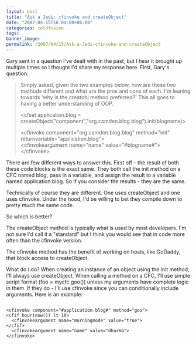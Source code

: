 ```yaml
---
layout: post
title: "Ask a Jedi: cfinvoke and createObject"
date: "2007-04-15T16:04:00+06:00"
categories: coldfusion 
tags: 
banner_image: 
permalink: /2007/04/15/Ask-a-Jedi-cfinvoke-and-createObject
---
```


Gary sent in a question I've dealt with in the past, but I hear it brought up multiple times so I thought I'd share my response here. First, Gary's question:

<blockquote>
Simply asked, given the two examples below, how are these two methods different and what are the pros and cons of each. I'm leaning towards 'why is the creatobj method preferred?' This all goes to having a better understanding of OOP.

&lt;cfset application.blog =
createObject("component","org.camden.blog.blog").init(blogname)&gt;


&lt;cfinvoke
component="org.camden.blog.blog" method="init"
returnvariable="application.blog"&gt;<br />
   &lt;cfinvokeargument name="name"
value="#blogname#"&gt;<br>
&lt;/cfinvoke&gt;
</blockquote>

There are few different ways to answer this. First off - the result of both these code blocks is the exact same. They both call the init method on a CFC named blog, pass in a variable, and assign the result to a variable named application.blog. So if you consider the results - they are the same.

Technically of course they are different. One uses createObject and one uses cfinvoke. Under the hood, I'd be willing to bet they compile down to pretty much the same code. 

So which is better?

The createObject method is typically what is used by most developers. I'm not sure I'd call it a "standard" but I think you would see that in code more often than the cfinvoke version.

The cfinvoke method has the benefit of working on hosts, like GoDaddy, that block access to createObject. 

What do <i>I</i> do? When creating an instance of an object using the init method, I'll always use createObject. When calling a method on a CFC, I'll use simple script format (foo = mycfc.goo()) unless my arguments have complete logic in them. If they do - I'll use cfinvoke since you can conditionally include arguments. Here is an example:

<code>
&lt;cfinvoke component="#application.blog#" method="goo"&gt;
&lt;cfif hour(now()) lt 10&gt;
  &lt;cfinvokeargument name="morningmode" value="true"&gt;
&lt;/cfif&gt;
  &lt;cfinvokeargument name="name" value="dharma"&gt;
&lt;/cfinvoke&gt;
</code>